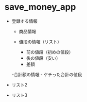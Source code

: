 # save_money_app

- 登録する情報
    - 商品情報

    - 値段の情報（リスト）
        - 前の値段（初めの値段）
        - 後の値段（安い）
        - 差額
        
     -合計額の情報
        - ケチった合計の値段
    
- リスト2
- リスト3
